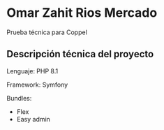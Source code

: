 # Omar Zahit Rios Mercado

Prueba técnica para Coppel

## Descripción técnica del proyecto

Lenguaje: PHP 8.1

Framework: Symfony

Bundles: 
- Flex
- Easy admin


